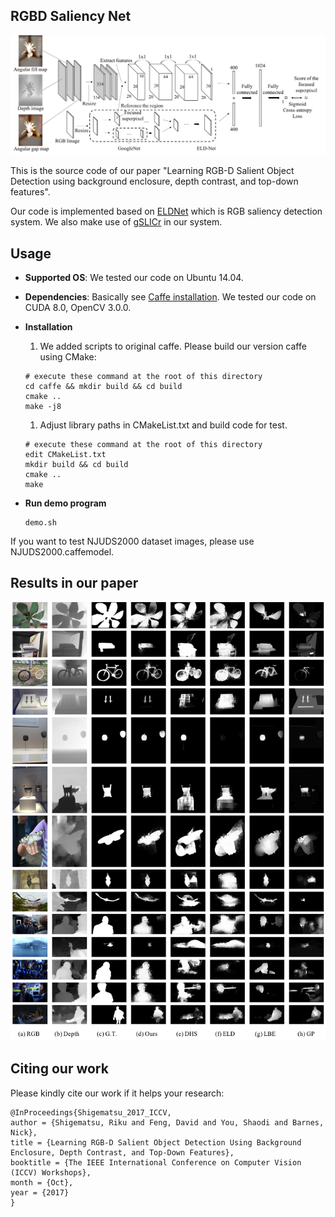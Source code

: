## RGBD Saliency Net

![Architecture](./figures/architecture.png)

This is the source code of our paper "Learning RGB-D Salient Object Detection using background enclosure, depth contrast, and top-down features".

Our code is implemented based on [ELDNet](https://github.com/gylee1103/ELDNet) which is RGB saliency detection system. We also make use of [gSLICr](https://github.com/carlren/gSLICr) in our system.

## Usage
- **Supported OS**: We tested our code on Ubuntu 14.04.

- **Dependencies**: Basically see [Caffe installation](http://caffe.berkeleyvision.org/install_apt.html). We tested our code on CUDA 8.0, OpenCV 3.0.0.

- **Installation**

  1. We added scripts to original caffe. Please build our version caffe using CMake:

    ```shell
    # execute these command at the root of this directory
    cd caffe && mkdir build && cd build
    cmake ..
    make -j8
    ```

  1. Adjust library paths in CMakeList.txt and build code for test.

    ```shell
    # execute these command at the root of this directory
    edit CMakeList.txt
    mkdir build && cd build
    cmake ..
    make
    ```

- **Run demo program**

  ```shell
  demo.sh
  ```
If you want to test NJUDS2000 dataset images, please use NJUDS2000.caffemodel.

## Results in our paper

![results](./figures/results.png)

## Citing our work
Please kindly cite our work if it helps your research:

  ```shell
  @InProceedings{Shigematsu_2017_ICCV,
  author = {Shigematsu, Riku and Feng, David and You, Shaodi and Barnes, Nick},
  title = {Learning RGB-D Salient Object Detection Using Background Enclosure, Depth Contrast, and Top-Down Features},
  booktitle = {The IEEE International Conference on Computer Vision (ICCV) Workshops},
  month = {Oct},
  year = {2017}
  }
  ```
